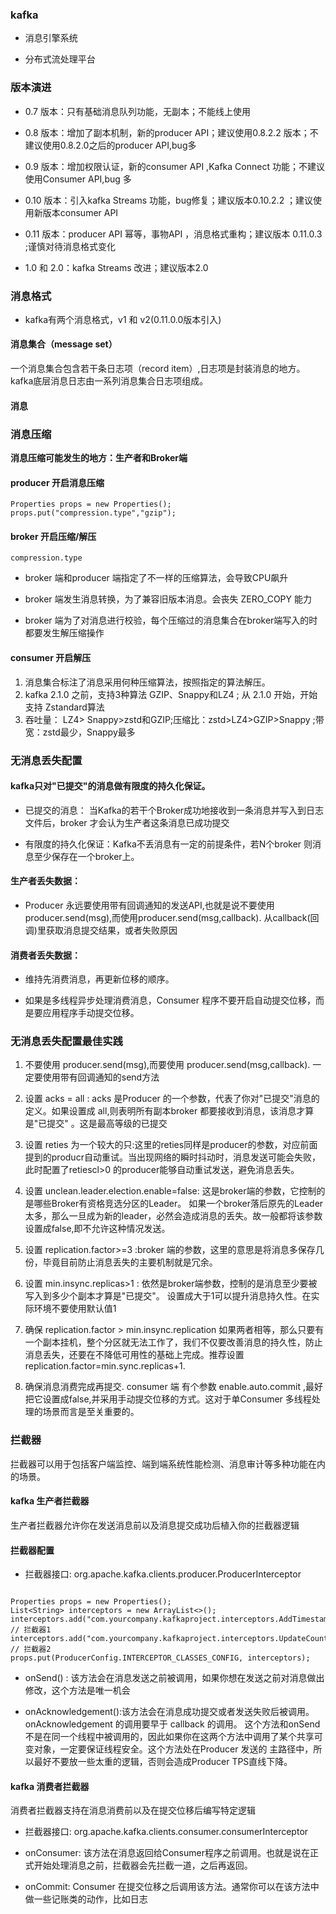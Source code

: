 ### kafka

- 消息引擎系统

- 分布式流处理平台

### 版本演进

- 0.7 版本：只有基础消息队列功能，无副本；不能线上使用

- 0.8 版本：增加了副本机制，新的producer API；建议使用0.8.2.2 版本；不建议使用0.8.2.0之后的producer API,bug多

- 0.9 版本：增加权限认证，新的consumer API ,Kafka Connect 功能；不建议使用Consumer API,bug 多

- 0.10 版本：引入kafka Streams 功能，bug修复；建议版本0.10.2.2 ；建议使用新版本consumer API

- 0.11 版本：producer API 幂等，事物API ，消息格式重构；建议版本 0.11.0.3 ;谨慎对待消息格式变化

- 1.0 和 2.0：kafka Streams 改进；建议版本2.0

### 消息格式

- kafka有两个消息格式，v1 和 v2(0.11.0.0版本引入)

#### 消息集合（message set）

一个消息集合包含若干条日志项（record item）,日志项是封装消息的地方。kafka底层消息日志由一系列消息集合日志项组成。

#### 消息

### 消息压缩

**消息压缩可能发生的地方：生产者和Broker端**

#### producer 开启消息压缩

````
Properties props = new Properties();
props.put("compression.type","gzip");

````

#### broker 开启压缩/解压

````
compression.type
````

- broker 端和producer 端指定了不一样的压缩算法，会导致CPU飙升

- broker 端发生消息转换，为了兼容旧版本消息。会丧失 ZERO_COPY 能力

- broker 端为了对消息进行校验，每个压缩过的消息集合在broker端写入的时都要发生解压缩操作

#### consumer 开启解压

1. 消息集合标注了消息采用何种压缩算法，按照指定的算法解压。
2. kafka 2.1.0 之前，支持3种算法 GZIP、Snappy和LZ4 ; 从 2.1.0 开始，开始支持 Zstandard算法
3. 吞吐量： LZ4> Snappy>zstd和GZIP;压缩比：zstd>LZ4>GZIP>Snappy ;带宽：zstd最少，Snappy最多

### 无消息丢失配置

#### kafka只对"已提交"的消息做有限度的持久化保证。

- 已提交的消息： 当Kafka的若干个Broker成功地接收到一条消息并写入到日志文件后，broker 才会认为生产者这条消息已成功提交

- 有限度的持久化保证：Kafka不丢消息有一定的前提条件，若N个broker 则消息至少保存在一个broker上。

#### 生产者丢失数据：

- Producer 永远要使用带有回调通知的发送API,也就是说不要使用producer.send(msg),而使用producer.send(msg,callback). 从callback(回调)里获取消息提交结果，或者失败原因

#### 消费者丢失数据：

- 维持先消费消息，再更新位移的顺序。

- 如果是多线程异步处理消费消息，Consumer 程序不要开启自动提交位移，而是要应用程序手动提交位移。

### 无消息丢失配置最佳实践

1. 不要使用 producer.send(msg),而要使用 producer.send(msg,callback). 一定要使用带有回调通知的send方法

2. 设置 acks = all : acks 是Producer 的一个参数，代表了你对"已提交"消息的定义。如果设置成 all,则表明所有副本broker 都要接收到消息，该消息才算是"已提交" 。这是最高等级的已提交

3. 设置 reties 为一个较大的只:这里的reties同样是producer的参数，对应前面提到的producr自动重试。当出现网络的瞬时抖动时，消息发送可能会失败，此时配置了retiescl>0
   的producer能够自动重试发送，避免消息丢失。

4. 设置 unclean.leader.election.enable=false: 这是broker端的参数，它控制的是哪些Broker有资格竞选分区的Leader。
   如果一个broker落后原先的Leader太多，那么一旦成为新的leader，必然会造成消息的丢失。故一般都将该参数设置成false,即不允许这种情况发送。

5. 设置 replication.factor>=3 :broker 端的参数，这里的意思是将消息多保存几份，毕竟目前防止消息丢失的主要机制就是冗余。

6. 设置 min.insync.replicas>1 : 依然是broker端参数，控制的是消息至少要被写入到多少个副本才算是"已提交"。 设置成大于1可以提升消息持久性。在实际环境不要使用默认值1

7. 确保 replication.factor > min.insync.replication
   如果两者相等，那么只要有一个副本挂机，整个分区就无法工作了，我们不仅要改善消息的持久性，防止消息丢失，还要在不降低可用性的基础上完成。推荐设置replication.factor=min.sync.replicas+1.

8. 确保消息消费完成再提交. consumer 端 有个参数 enable.auto.commit ,最好把它设置成false,并采用手动提交位移的方式。这对于单Consumer 多线程处理的场景而言是至关重要的。

### 拦截器

拦截器可以用于包括客户端监控、端到端系统性能检测、消息审计等多种功能在内的场景。

#### kafka 生产者拦截器

生产者拦截器允许你在发送消息前以及消息提交成功后植入你的拦截器逻辑

#### 拦截器配置

- 拦截器接口: org.apache.kafka.clients.producer.ProducerInterceptor

````

Properties props = new Properties();
List<String> interceptors = new ArrayList<>();
interceptors.add("com.yourcompany.kafkaproject.interceptors.AddTimestampInterceptor"); // 拦截器1
interceptors.add("com.yourcompany.kafkaproject.interceptors.UpdateCounterInterceptor"); // 拦截器2
props.put(ProducerConfig.INTERCEPTOR_CLASSES_CONFIG, interceptors);

````

- onSend() : 该方法会在消息发送之前被调用，如果你想在发送之前对消息做出修改，这个方法是唯一机会

- onAcknowledgement():该方法会在消息成功提交或者发送失败后被调用。onAcknowledgement 的调用要早于 callback 的调用。 这个方法和onSend
  不是在同一个线程中被调用的，因此如果你在这两个方法中调用了某个共享可变对象，一定要保证线程安全。这个方法处在Producer 发送的 主路径中，所以最好不要放一些太重的逻辑，否则会造成Producer TPS直线下降。

#### kafka 消费者拦截器

消费者拦截器支持在消息消费前以及在提交位移后编写特定逻辑

- 拦截器接口: org.apache.kafka.clients.consumer.consumerInterceptor

- onConsumer: 该方法在消息返回给Consumer程序之前调用。也就是说在正式开始处理消息之前，拦截器会先拦截一道，之后再返回。

- onCommit: Consumer 在提交位移之后调用该方法。通常你可以在该方法中做一些记账类的动作，比如日志
